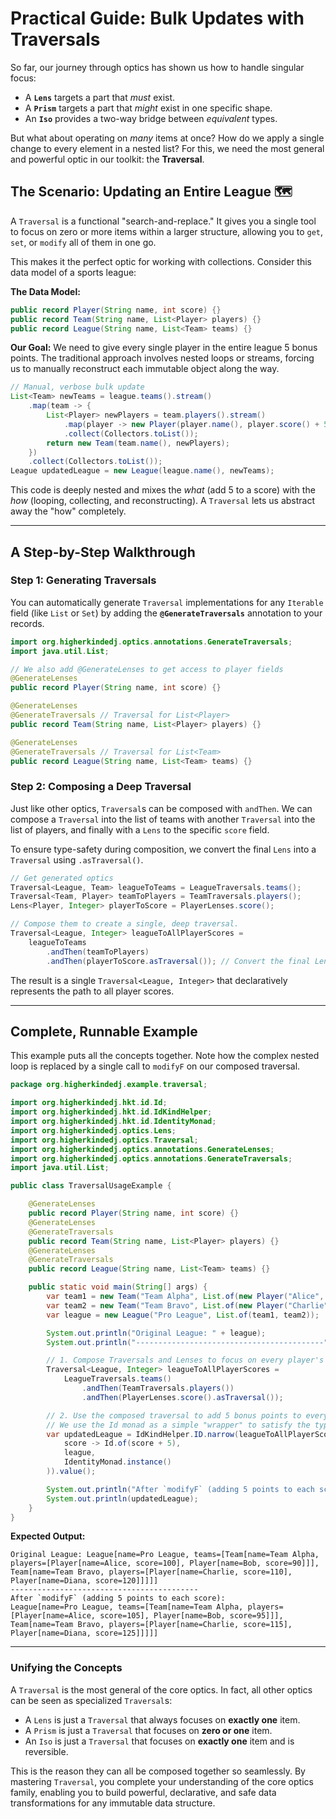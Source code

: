 # Practical Guide: Bulk Updates with Traversals

So far, our journey through optics has shown us how to handle singular focus:

* A **`Lens`** targets a part that *must* exist.
* A **`Prism`** targets a part that *might* exist in one specific shape.
* An **`Iso`** provides a two-way bridge between *equivalent* types.

But what about operating on *many* items at once? How do we apply a single change to every element in a nested list? For this, we need the most general and powerful optic in our toolkit: the **Traversal**.

## The Scenario: Updating an Entire League 🗺️

A `Traversal` is a functional "search-and-replace." It gives you a single tool to focus on zero or more items within a larger structure, allowing you to `get`, `set`, or `modify` all of them in one go.

This makes it the perfect optic for working with collections. Consider this data model of a sports league:

**The Data Model:**

```java
public record Player(String name, int score) {}
public record Team(String name, List<Player> players) {}
public record League(String name, List<Team> teams) {}
```

**Our Goal:** We need to give every single player in the entire league 5 bonus points. The traditional approach involves nested loops or streams, forcing us to manually reconstruct each immutable object along the way.

```java
// Manual, verbose bulk update
List<Team> newTeams = league.teams().stream()
    .map(team -> {
        List<Player> newPlayers = team.players().stream()
            .map(player -> new Player(player.name(), player.score() + 5))
            .collect(Collectors.toList());
        return new Team(team.name(), newPlayers);
    })
    .collect(Collectors.toList());
League updatedLeague = new League(league.name(), newTeams);
```

This code is deeply nested and mixes the *what* (add 5 to a score) with the *how* (looping, collecting, and reconstructing). A `Traversal` lets us abstract away the "how" completely.

---

## A Step-by-Step Walkthrough

### Step 1: Generating Traversals

You can automatically generate `Traversal` implementations for any `Iterable` field (like `List` or `Set`) by adding the **`@GenerateTraversals`** annotation to your records.

```java
import org.higherkindedj.optics.annotations.GenerateTraversals;
import java.util.List;

// We also add @GenerateLenses to get access to player fields
@GenerateLenses
public record Player(String name, int score) {}

@GenerateLenses
@GenerateTraversals // Traversal for List<Player>
public record Team(String name, List<Player> players) {}

@GenerateLenses
@GenerateTraversals // Traversal for List<Team>
public record League(String name, List<Team> teams) {}
```

### Step 2: Composing a Deep Traversal

Just like other optics, `Traversal`s can be composed with `andThen`. We can compose a `Traversal` into the list of teams with another `Traversal` into the list of players, and finally with a `Lens` to the specific `score` field.

To ensure type-safety during composition, we convert the final `Lens` into a `Traversal` using `.asTraversal()`.

```java
// Get generated optics
Traversal<League, Team> leagueToTeams = LeagueTraversals.teams();
Traversal<Team, Player> teamToPlayers = TeamTraversals.players();
Lens<Player, Integer> playerToScore = PlayerLenses.score();

// Compose them to create a single, deep traversal.
Traversal<League, Integer> leagueToAllPlayerScores =
    leagueToTeams
        .andThen(teamToPlayers)
        .andThen(playerToScore.asTraversal()); // Convert the final Lens
```

The result is a single `Traversal<League, Integer>` that declaratively represents the path to all player scores.

---

## Complete, Runnable Example

This example puts all the concepts together. Note how the complex nested loop is replaced by a single call to `modifyF` on our composed traversal.

```java
package org.higherkindedj.example.traversal;

import org.higherkindedj.hkt.id.Id;
import org.higherkindedj.hkt.id.IdKindHelper;
import org.higherkindedj.hkt.id.IdentityMonad;
import org.higherkindedj.optics.Lens;
import org.higherkindedj.optics.Traversal;
import org.higherkindedj.optics.annotations.GenerateLenses;
import org.higherkindedj.optics.annotations.GenerateTraversals;
import java.util.List;

public class TraversalUsageExample {

    @GenerateLenses
    public record Player(String name, int score) {}
    @GenerateLenses
    @GenerateTraversals
    public record Team(String name, List<Player> players) {}
    @GenerateLenses
    @GenerateTraversals
    public record League(String name, List<Team> teams) {}

    public static void main(String[] args) {
        var team1 = new Team("Team Alpha", List.of(new Player("Alice", 100), new Player("Bob", 90)));
        var team2 = new Team("Team Bravo", List.of(new Player("Charlie", 110), new Player("Diana", 120)));
        var league = new League("Pro League", List.of(team1, team2));

        System.out.println("Original League: " + league);
        System.out.println("------------------------------------------");

        // 1. Compose Traversals and Lenses to focus on every player's score
        Traversal<League, Integer> leagueToAllPlayerScores =
            LeagueTraversals.teams()
                .andThen(TeamTraversals.players())
                .andThen(PlayerLenses.score().asTraversal());

        // 2. Use the composed traversal to add 5 bonus points to every score.
        // We use the Id monad as a simple "wrapper" to satisfy the type system for a pure update.
        var updatedLeague = IdKindHelper.ID.narrow(leagueToAllPlayerScores.modifyF(
            score -> Id.of(score + 5),
            league,
            IdentityMonad.instance()
        )).value();

        System.out.println("After `modifyF` (adding 5 points to each score):");
        System.out.println(updatedLeague);
    }
}
```

**Expected Output:**

```
Original League: League[name=Pro League, teams=[Team[name=Team Alpha, players=[Player[name=Alice, score=100], Player[name=Bob, score=90]]], Team[name=Team Bravo, players=[Player[name=Charlie, score=110], Player[name=Diana, score=120]]]]]
------------------------------------------
After `modifyF` (adding 5 points to each score):
League[name=Pro League, teams=[Team[name=Team Alpha, players=[Player[name=Alice, score=105], Player[name=Bob, score=95]]], Team[name=Team Bravo, players=[Player[name=Charlie, score=115], Player[name=Diana, score=125]]]]]
```

---

### Unifying the Concepts

A `Traversal` is the most general of the core optics. In fact, all other optics can be seen as specialized `Traversal`s:

* A `Lens` is just a `Traversal` that always focuses on **exactly one** item.
* A `Prism` is just a `Traversal` that focuses on **zero or one** item.
* An `Iso` is just a `Traversal` that focuses on **exactly one** item and is reversible.

This is the reason they can all be composed together so seamlessly. By mastering `Traversal`, you complete your understanding of the core optics family, enabling you to build powerful, declarative, and safe data transformations for any immutable data structure.
